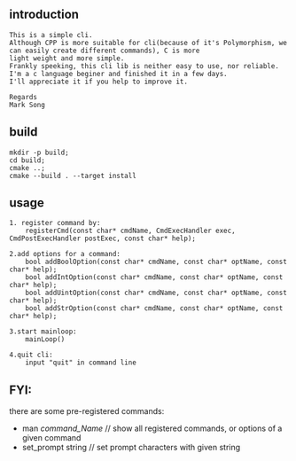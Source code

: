 ## introduction
	This is a simple cli.
	Although CPP is more suitable for cli(because of it's Polymorphism, we can easily create different commands), C is more
	light weight and more simple.
	Frankly speeking, this cli lib is neither easy to use, nor reliable. I'm a c language beginer and finished it in a few days.
	I'll appreciate it if you help to improve it.
	
	Regards
	Mark Song

## build
	mkdir -p build;
	cd build;
	cmake ..;
	cmake --build . --target install
	
## usage
	1. register command by:
		registerCmd(const char* cmdName, CmdExecHandler exec, CmdPostExecHandler postExec, const char* help);

	2.add options for a command:
		bool addBoolOption(const char* cmdName, const char* optName, const char* help);
		bool addIntOption(const char* cmdName, const char* optName, const char* help);
		bool addUintOption(const char* cmdName, const char* optName, const char* help);
		bool addStrOption(const char* cmdName, const char* optName, const char* help);
		
	3.start mainloop:
		mainLoop()

	4.quit cli:
		input "quit" in command line

## FYI: 
there are some pre-registered commands:
+ man *command_Name*				// show all registered commands, or options of a given command
+ set_prompt string					// set prompt characters with given string
	
	